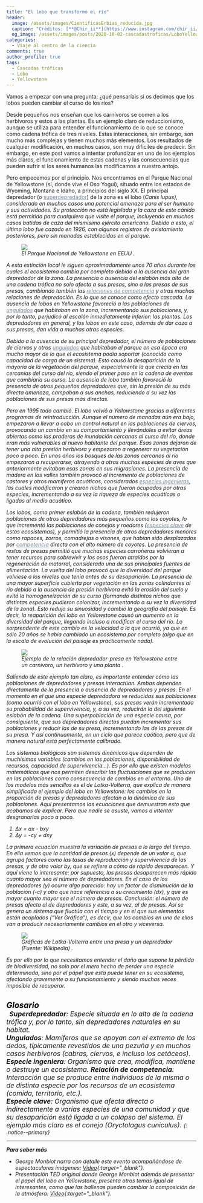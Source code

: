 ```yaml
---
title: "El lobo que transformó el río"
header:
  image: /assets/images/CientificasErbias_reducida.jpg
  caption: "Créditos: [**@Chir_ii**](https://www.instagram.com/chir_ii/?hl=en)"
  og_image: /assets/images/posts/2020-10-02-cascadastroficas/LoboYellowstone.jpg
categories:
  - Viaje al centro de la ciencia
comments: true
author_profile: true
tags:
  - Cascadas tróficas
  - Lobo
  - Yellowstone
--- 
```


Vamos a empezar con una pregunta: ¿qué pensaríais si os decimos que los lobos pueden cambiar el curso de los ríos?

Desde pequeños nos enseñan que los carnívoros se comen a los herbívoros y estos a las plantas. Es un ejemplo claro de reduccionismo, aunque se utiliza para entender el funcionamiento de lo que se conoce como cadena trófica de tres niveles. Estas interacciones, sin embargo, son mucho más complejas y tienen muchos más elementos. Los resultados de cualquier modificación, en muchos casos, son muy difíciles de predecir.
Sin embargo, en este post vamos a intentar profundizar en uno de los ejemplos más claros, el funcionamiento de estas cadenas y las consecuencias que pueden sufrir si los seres humanos las modificamos a nuestro antojo.

Pero empecemos por el principio. Nos encontramos en el Parque Nacional de Yellowstone (sí, donde vive el Oso Yogui), situado entre los estados de Wyoming, Montana e Idaho, a principios del siglo XX. El principal depredador (o <a style="color:lightslategray" href="https://cientificaserbias.github.io/blog/viaje%20al%20centro%20de%20la%20ciencia/cascadastroficas/index.html#target">superdepredador</a>) de la zona es el lobo (<i>Canis<i> <i>lupus<i>), considerado en muchos casos una potencial amenaza para el ser humano y sus actividades. Su protección no está legislada y la caza de este cánido está permitida para cualquiera que visite el parque, incluyendo en muchos casos batidas de caza del mismísimo ejército americano. Debido a esto, el último lobo fue cazado en 1926, con algunos registros de avistamiento posteriores, pero sin manadas establecidas en el parque.

<figure>
	<img src="{{ site.url }}{{ site.baseurl }}/assets/images/posts/2020-10-02-cascadastroficas/map.jpg"/>
	<figcaption> El Parque Nacional de Yellowstone en EEUU
.</figcaption>
</figure>

A esta extinción local le siguen aproximadamente unos 70 años durante los cuales el ecosistema cambia por completo debido a la ausencia del gran depredador de la zona. La presencia o ausencia del eslabón más alto de una cadena trófica no solo afecta a sus presas, sino a las presas de sus presas, cambiando también las <a style="color:lightslategray" href="https://cientificaserbias.github.io/blog/viaje%20al%20centro%20de%20la%20ciencia/cascadastroficas/index.html#target">relaciones de competencia</a> y otras muchas relaciones de depredación. Es lo que se conoce como efecto cascada. La ausencia de lobos en Yellowstone favoreció a las poblaciones de <a style="color:lightslategray" href="https://cientificaserbias.github.io/blog/viaje%20al%20centro%20de%20la%20ciencia/cascadastroficas/index.html#target">ungulados</a> que habitaban en la zona, incrementando sus poblaciones, y, por lo tanto, perjudicó al escalón inmediatamente inferior: las plantas. Los depredadores en general, y los lobos en este caso, además de dar caza a sus presas, dan vida a muchas otras especies.

Debido a la ausencia de su principal depredador, el número de poblaciones de ciervos y otros <a style="color:lightslategray" href="https://cientificaserbias.github.io/blog/viaje%20al%20centro%20de%20la%20ciencia/cascadastroficas/index.html#target">ungulados</a> que habitaban el parque en esa época era mucho mayor de lo que el ecosistema podía soportar (conocido como capacidad de carga de un sistema). Esto causó la desaparición de la mayoría de la vegetación del parque, especialmente la que crecía en las cercanías del curso del río, siendo el primer paso en la cadena de eventos que cambiaría su curso. La ausencia de lobo también favoreció la presencia de otros pequeños depredadores que, sin la presión de su más directa amenaza, campaban a sus anchas, reduciendo a su vez las poblaciones de sus presas más directas.


Pero en 1995 todo cambió. El lobo volvió a Yellowstone gracias a diferentes programas de reintroducción. Aunque el número de manadas aún era bajo, empezaron a llevar a cabo un control natural en las poblaciones de ciervos, provocando un cambio en su comportamiento y llevándoles a evitar áreas abiertas como las praderas de inundación cercanas al curso del río, donde eran más vulnerables al nuevo habitante del parque. Esas zonas dejaron de tener una alta presión herbívora y empezaron a regenerar su vegetación poco a poco. En unos años los bosques de las zonas cercanas al río empezaron a recuperarse, atrayendo a otras muchas especies de aves que anteriormente evitaban esas zonas en sus migraciones. La presencia de madera en los valles también provocó el incremento de poblaciones de castores y otros mamíferos acuáticos, considerados <a style="color:lightslategray" href="https://cientificaserbias.github.io/blog/viaje%20al%20centro%20de%20la%20ciencia/cascadastroficas/index.html#target">especies ingenieras</a>, las cuales modificaron y crearon nichos que fueron ocupados por otras especies, incrementando a su vez la riqueza de especies acuáticas o ligadas al medio acuático.

Los lobos, como primer eslabón de la cadena, también redujeron poblaciones de otros depredadores más pequeños como los coyotes, lo que incrementó las poblaciones de conejos y roedores (<a style="color:lightslategray" href="https://cientificaserbias.github.io/blog/viaje%20al%20centro%20de%20la%20ciencia/cascadastroficas/index.html#target">especies clave</a> de estos ecosistemas), y permitió la presencia de otros depredadores menores como rapaces, zorros, comadrejas o visones, que habían sido desplazados por <a style="color:lightslategray" href="https://cientificaserbias.github.io/blog/viaje%20al%20centro%20de%20la%20ciencia/cascadastroficas/index.html#target">competencia</a> directa con el alto número de coyotes. La presencia de restos de presas permitió que muchas especies carroñeras volvieran a tener recursos para sobrevivir y los osos fueron atraídos por la regeneración de matorral, considerado una de sus principales fuentes de alimentación. La vuelta del lobo provocó que la diversidad del parque volviese a los niveles que tenía antes de su desaparición.
La presencia de una mayor superficie cubierta por vegetación en las zonas colindantes al río debido a la ausencia de presión herbívora evitó la erosión del suelo y evitó la homogeneización de su curso (formando distintos nichos que distintas especies pudieron colonizar, incrementando a su vez la diversidad de la zona). Esto redujo su sinuosidad y cambió la geografía del paisaje.
Es decir, la reaparición del lobo en Yellowstone causó un aumento en la diversidad del parque, llegando incluso a modificar el curso del río. Lo sorprendente de este cambio es la velocidad a la que ocurrió, ya que en sólo 20 años se había cambiado un ecosistema por completo (algo que en la escala de evolución del paisaje es prácticamente nada).

<figure>
	<img src="{{ site.url }}{{ site.baseurl }}/assets/images/posts/2020-10-02-cascadastroficas/Ejemplotrofico.JPG"/>
	<figcaption> Ejemplo de la relación depredador-presa en Yellowstone entre un carnívoro, un herbívoro y una planta
.</figcaption>
</figure>

Saliendo de este ejemplo tan claro, es importante entender cómo las poblaciones de depredadores y presas interactúan. Ambas dependen directamente de la presencia o ausencia de depredadores y presas. En el momento en el que una especie depredadora ve reducidas sus poblaciones (como ocurrió con el lobo en Yellowstone), sus presas verán incrementada su probabilidad de supervivencia, y, a su vez, reducirán la del siguiente eslabón de la cadena. Una superpoblación de una especie causa, por consiguiente, que sus depredadores directos puedan incrementar sus poblaciones y reducir las de su presa, incrementando las de las presas de su presa. Y así continuamente, en un ciclo que parece caótico, pero que de manera natural está perfectamente calibrado.


Los sistemas biológicos son sistemas dinámicos que dependen de muchísimas variables (cambios en las poblaciones, disponibilidad de recursos, capacidad de supervivencia…). Es por ello que existen modelos matemáticos que nos permiten describir las fluctuaciones que se producen en las poblaciones como consecuencia de cambios en el entorno. Uno de los modelos más sencillos es el de Lotka-Volterra, que explica de manera simplificada el ejemplo del lobo en Yellowstone: los cambios en la proporción de presas y depredadores afectan a la dinámica de sus poblaciones.
Aquí presentamos las ecuaciones que demuestran esto que acabamos de explicar. Pero que nadie se asuste, vamos a intentar desgranarlas poco a poco.

1. Δx =  ax - bxy
2. Δy = -cy + dxy

La primera ecuación muestra la variación de presas a lo largo del tiempo. En ella vemos que la cantidad de presas (<i>x<i>) depende de un valor <i>a<i>, que agrupa factores como las tasas de reproducción y supervivencia de las presas, y de otro valor <i>by<i>, que se refiere a cómo de rápido desaparecen. Y aquí viene lo interesante: por supuesto, las presas desaparecen más rápido cuanto mayor sea el número de depredadores. En el caso de los depredadores (<i>y<i>) ocurre algo parecido: hay un factor de disminución de la población (<i>-c<i>) y otro que hace referencia a su crecimiento (<i>dx<i>), y que es mayor cuanto mayor sea el número de presas.
Conclusión: el número de presas afecta al de depredadores y este, a su vez, al de presas. Así se genera un sistema que fluctúa con el tiempo y en el que sus elementos están acoplados (“Ver Gráfica”), es decir, que los cambios en uno de ellos van a producir necesariamente cambios en el otro y viceversa.

<figure>
	<img src="{{ site.url }}{{ site.baseurl }}/assets/images/posts/2020-10-02-cascadastroficas/LotkaVolterra2.png"/>
	<figcaption> Gráficas de Lotka-Volterra entre una presa y un depredador (Fuente: Wikipedia)
.</figcaption>
</figure>

Es por ello por lo que necesitamos entender el daño que supone la pérdida de biodiversidad, no solo por el mero hecho de perder una especie determinada, sino por el papel que esta puede tener en su ecosistema, afectando gravemente a su funcionamiento y siendo muchas veces imposible de recuperar.
&nbsp;  
&nbsp;

<span style="font-size:1.5em"><a id="target2" style= "color:black"><b>Glosario</b></a></span>   
&nbsp;
<span style="font-size:1.25em">
**Superdepredador**: Especie situada en lo alto de la cadena trófica y, por lo tanto, sin depredadores naturales en su hábitat.         
**Ungulados**: Mamíferos que se apoyan con el extremo de los dedos, típicamente revestidos de una pezuña y en muchos casos herbívoros (cabras, ciervos, e incluso los cetáceos).        
**Especie ingeniera**: Organismo que crea, modifica, mantiene o destruye un ecosistema.
**Relación de competencia**: Interacción que se produce entre individuos de la misma o de distinta especie por los recursos de un ecosistema (comida, territorio, etc.).           
**Especie clave**: Organismo que afecta directa o indirectamente a varias especies de una comunidad y que su desaparición está ligada a un colapso del sistema. El ejemplo más claro es el conejo (<i>Oryctolagus<i> <i>cuniculus<i>).
</span>
{: .notice--primary} 
    

---
**Para saber más**
* George Monbiot narra con detalle este evento acompañándose de espectaculares imágenes: [Vídeo](https://www.youtube.com/watch?v=ysa5OBhXz-Q&feature=emb_logo){:target="_blank"}.
* Presentación TED original donde George Monbiot además de presentar el papel del lobo en Yellowstone, presenta otros temas igual de interesantes, como que las ballenas pueden cambiar la composición de la atmósfera: [Vídeo](https://www.youtube.com/watch?v=8rZzHkpyPkc){:target="_blank"}.
